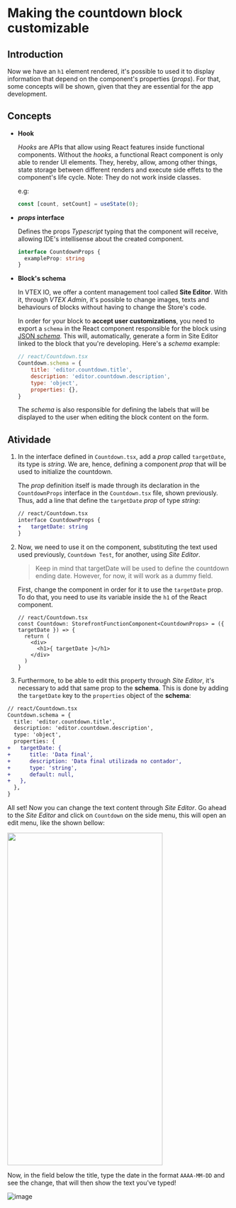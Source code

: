 # Making the countdown block customizable

## Introduction

Now we have an `h1` element rendered, it's possible to used it to display information that depend on the component's properties (*props*). For that, some concepts will be shown, given that they are essential for the app development. 

## Concepts
* **Hook**

    *Hooks* are APIs that allow using React features inside functional components. Without the *hooks*, a functional React component is only able to render UI elements. They, hereby, allow, among other things, state storage between different renders and execute side effets to the component's life cycle. Note: They do not work inside classes.

    e.g: 

    ```typescript
    const [count, setCount] = useState(0);
    ```
    
* ***props* interface**
    
    Defines the props *Typescript* typing that the component will receive, allowing IDE's intellisense about the created component. 

    ```typescript
    interface CountdownProps {
      exampleProp: string
    }
    ```

* **Block's schema**

    In VTEX IO, we offer a content management tool called **Site Editor**. With it, through *VTEX Admin*, it's possible to change images, texts and behaviours of blocks without having to change the Store's code.

    In order for your block to **accept user customizations**, you need to export a `schema` in the React component responsible for the block using [JSON *schema*](https://json-schema.org/). This will, automatically, generate a form in Site Editor linked to the block that you're developing. Here's a *schema* example:

    ```js
    // react/Countdown.tsx
    Countdown.schema = {
        title: 'editor.countdown.title',
        description: 'editor.countdown.description',
        type: 'object',
        properties: {},
    }
    ```
    The *schema* is also responsible for defining the labels that will be displayed to the user when editing the block content on the form.

## Atividade

1. In the interface defined in `Countdown.tsx`, add a *prop* called `targetDate`, its type is *string*. We are, hence, defining a component *prop* that will be used to initialize the countdown.
    
    The *prop* definition itself is made through its declaration in the `CountdownProps` interface in the `Countdown.tsx` file, shown previously. Thus, add a line that define the `targetDate` *prop* of type *string*:

    ```diff
    // react/Countdown.tsx
    interface CountdownProps {
    +   targetDate: string    
    }
    ```

2. Now, we need to use it on the component, substituting the text used used previously, `Countdown Test`, for another, using *Site Editor*.

    >Keep in mind that targetDate will be used to define the countdown ending date. However, for now, it will work as a dummy field.

    First, change the component in order for it to use the `targetDate` prop. To do that, you need to use its variable inside the `h1` of the React component.

    ```tsx
    // react/Countdown.tsx
    const Countdown: StorefrontFunctionComponent<CountdownProps> = ({ targetDate }) => {
      return (
        <div>
          <h1>{ targetDate }</h1>
        </div>
      ) 
    }
    ```

3. Furthermore, to be able to edit this property through *Site Editor*, it's necessary to add that same prop to the **schema**. This is done by adding the `targetDate` key to the `properties` object of the **schema**:
  ```diff
  // react/Countdown.tsx
  Countdown.schema = {
    title: 'editor.countdown.title',
    description: 'editor.countdown.description',
    type: 'object',
    properties: {
  +   targetDate: {
  +      title: 'Data final',
  +      description: 'Data final utilizada no contador',
  +      type: 'string',
  +      default: null,
  +   },
    },
  }
  ```

All set! Now you can change the text content through *Site Editor*. Go ahead to the *Site Editor* and click on `Countdown` on the side menu, this will open an edit menu, like the shown bellow:

<img src="https://user-images.githubusercontent.com/19495917/74963531-a09b2500-53f0-11ea-84a4-85a27bb752f4.png" width="350" height="750"/>

Now, in the field below the title, type the date in the format `AAAA-MM-DD` and see the change, that will then show the text you've typed! 

![image](https://user-images.githubusercontent.com/19495917/74963805-1acba980-53f1-11ea-8091-d05cea1341ea.png)

